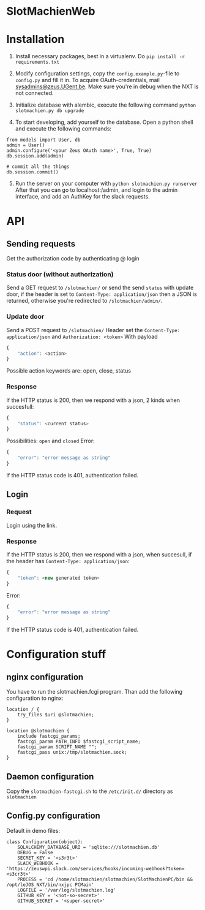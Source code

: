 SlotMachienWeb
==============

# Installation
1. Install necessary packages, best in a virtualenv.
Do `pip install -r requirements.txt`

2. Modify configuration settings, copy the `config.example.py`-file to `config.py` and fill it in.
To acquire OAuth-credentials, mail sysadmins@zeus.UGent.be.
Make sure you're in debug when the NXT is not connected.

3. Initialize database with alembic, execute the following command `python slotmachien.py db upgrade`

4. To start developing, add yourself to the database. Open a python shell and execute the following commands:
```
from models import User, db
admin = User()
admin.configure('<your Zeus OAuth name>', True, True)
db.session.add(admin)

# commit all the things
db.session.commit()
```

5. Run the server on your computer with `python slotmachien.py runserver`
After that you can go to localhost:<port>/admin, and login to the admin interface,
and add an AuthKey for the slack requests.
# API
## Sending requests
Get the authorization code by authenticating @ login

### Status door (without authorization)
Send a GET request to `/slotmachien/` or send the send `status` with update door,
if the header is set to `Content-Type: application/json` then a JSON is returned,
otherwise you're redirected to `/slotmachien/admin/`.

### Update door
Send a POST request to `/slotmachien/`
Header set the `Content-Type: application/json` and `Authorization: <token>`
With payload
```javascript
{
    "action": <action>
}
```
Possible action keywords are: open, close, status

### Response
If the HTTP status is 200, then we respond with a json, 2 kinds when succesfull:
```javascript
{
    "status": <current status>
}
```
Possibilities: `open` and `closed`
Error:
```javascript
{
    "error": "error message as string"
}
```

If the HTTP status code is 401, authentication failed.

## Login
### Request
Login using the link.

### Response
If the HTTP status is 200, then we respond with a json, when succesull, if the header has `Content-Type: application/json`:
```javascript
{
    "token": <new generated token>
}
```
Error:
```javascript
{
    "error": "error message as string"
}
```
If the HTTP status code is 401, authentication failed.

# Configuration stuff
## nginx configuration
You have to run the slotmachien.fcgi program.
Than add the following configuration to nginx:
```
location / {
    try_files $uri @slotmachien;
}

location @slotmachien {
    include fastcgi_params;
    fastcgi_param PATH_INFO $fastcgi_script_name;
    fastcgi_param SCRIPT_NAME "";
    fastcgi_pass unix:/tmp/slotmachien.sock;
}
```

## Daemon configuration
Copy the `slotmachien-fastcgi.sh` to the `/etc/init.d/` directory as `slotmachien`

## Config.py configuration
Default in demo files:
```
class Configuration(object):
    SQLALCHEMY_DATABASE_URI = 'sqlite:///slotmachien.db'
    DEBUG = False
    SECRET_KEY = '<s3r3t>'
    SLACK_WEBHOOK = 'https://zeuswpi.slack.com/services/hooks/incoming-webhook?token=<s3cr3t>'
    PROCESS = 'cd /home/slotmachien/slotmachien/SlotMachienPC/bin && /opt/leJOS_NXT/bin/nxjpc PCMain'
    LOGFILE = '/var/log/slotmachien.log'
    GITHUB_KEY = '<not-so-secret>'
    GITHUB_SECRET = '<super-secret>'
```
